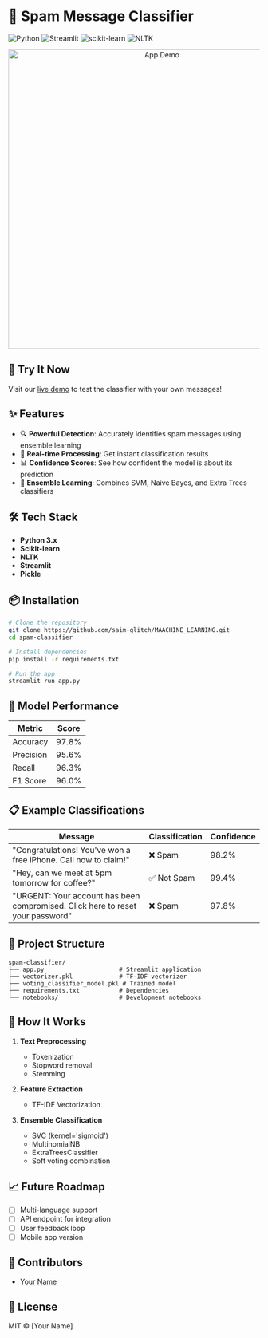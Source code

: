 # 📱 Spam Message Classifier

![Python](https://img.shields.io/badge/Python-3.7+-blue.svg)
![Streamlit](https://img.shields.io/badge/Streamlit-1.0+-red.svg)
![scikit-learn](https://img.shields.io/badge/scikit--learn-1.0+-green.svg)
![NLTK](https://img.shields.io/badge/NLTK-3.6+-orange.svg)

<p align="center">
  <img src="https://raw.githubusercontent.com/yourusername/spam-classifier/main/demo.gif" alt="App Demo" width="600">
</p>

## 🚀 Try It Now

Visit our [live demo](https://spam-classifier-demo.streamlit.app/) to test the classifier with your own messages!

## ✨ Features

- 🔍 **Powerful Detection**: Accurately identifies spam messages using ensemble learning
- 🔄 **Real-time Processing**: Get instant classification results
- 📊 **Confidence Scores**: See how confident the model is about its prediction
- 🧠 **Ensemble Learning**: Combines SVM, Naive Bayes, and Extra Trees classifiers

## 🛠️ Tech Stack

- **Python 3.x**
- **Scikit-learn**
- **NLTK**
- **Streamlit**
- **Pickle**

## 📦 Installation

```bash
# Clone the repository
git clone https://github.com/saim-glitch/MAACHINE_LEARNING.git
cd spam-classifier

# Install dependencies
pip install -r requirements.txt

# Run the app
streamlit run app.py
```

## 🧪 Model Performance

| Metric      | Score  |
|-------------|--------|
| Accuracy    | 97.8%  |
| Precision   | 95.6%  |
| Recall      | 96.3%  |
| F1 Score    | 96.0%  |

## 📋 Example Classifications

| Message | Classification | Confidence |
|---------|---------------|------------|
| "Congratulations! You've won a free iPhone. Call now to claim!" | ❌ Spam | 98.2% |
| "Hey, can we meet at 5pm tomorrow for coffee?" | ✅ Not Spam | 99.4% |
| "URGENT: Your account has been compromised. Click here to reset your password" | ❌ Spam | 97.8% |

## 📁 Project Structure

```
spam-classifier/
├── app.py                     # Streamlit application
├── vectorizer.pkl             # TF-IDF vectorizer
├── voting_classifier_model.pkl # Trained model
├── requirements.txt           # Dependencies
└── notebooks/                 # Development notebooks
```

## 🔄 How It Works

1. **Text Preprocessing**
   - Tokenization
   - Stopword removal
   - Stemming

2. **Feature Extraction**
   - TF-IDF Vectorization

3. **Ensemble Classification**
   - SVC (kernel='sigmoid')
   - MultinomialNB
   - ExtraTreesClassifier
   - Soft voting combination

## 📈 Future Roadmap

- [ ] Multi-language support
- [ ] API endpoint for integration
- [ ] User feedback loop
- [ ] Mobile app version

## 👥 Contributors

- [Your Name](https://github.com/yourusername)

## 📄 License

MIT © [Your Name]
